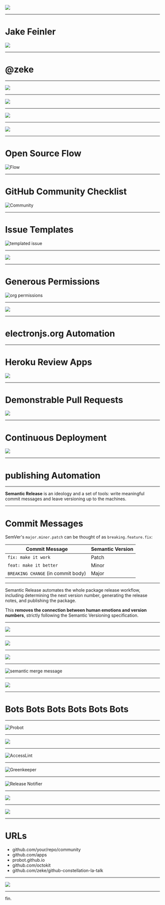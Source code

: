 ![](images/jake-replaced-herself-with-a-machine.png)

---

# Jake Feinler

![](images/jake-feinler.jpg)

---

# @zeke

---


![](images/adventure-cat.png)


---

![](images/electron-icon.png)


---

![](images/chromium-and-node-logos.png)

---

![](images/apps.png)

---

# Open Source Flow

![Flow](https://user-images.githubusercontent.com/2289/35947556-450ef0da-0c1d-11e8-9af9-7cc81c4da6b1.png)

---

# GitHub Community Checklist

![Community](https://user-images.githubusercontent.com/2289/35947594-75027b7c-0c1d-11e8-85ca-80b165c6dfdf.png)

---

# Issue Templates

![templated issue](https://user-images.githubusercontent.com/2289/35945642-bfbf4b34-0c15-11e8-8658-9ff1539d429c.png)


---

![](images/welcome.png)

---

# Generous Permissions


![org permissions](https://user-images.githubusercontent.com/2289/35946225-d296c578-0c17-11e8-8c57-5e1ce0aa7cb9.png)

---

![](images/branch-protection.png)

---


# electronjs.org Automation

---

# Heroku Review Apps

![](images/heroku-review-apps.png)

---

# Demonstrable Pull Requests


![](images/heroku-review-apps-url.png)

---

# Continuous Deployment


![](images/heroku-automatic-deploys.png)

---

# publishing Automation

---

**Semantic Release** is an ideology and a set of tools: write meaningful commit messages and leave versioning up to the machines.

---

# Commit Messages

SemVer's `major.minor.patch` can be thought of as `breaking.feature.fix`:


Commit Message | Semantic Version
------- | -------
`fix: make it work` | Patch
`feat: make it better` | Minor
`BREAKING CHANGE` (in commit body) | Major

---


Semantic Release automates the whole package release workflow, including determining the next version number, generating the release notes, and publishing the package. 

This **removes the connection between human emotions and version numbers**, strictly following the Semantic Versioning specification.

---

![](images/npx-semantic-release-cli-setup.png)

--- 

![](images/semantic-release-script.png)

--- 

![](images/semantic-travis.png)

---


![semantic merge message](https://user-images.githubusercontent.com/2289/35945347-c520ddc8-0c14-11e8-9246-48872f0d51c6.png)

---

![](images/semantic-pull-request.png)

---

# Bots Bots Bots Bots Bots Bots

---

![Probot](https://user-images.githubusercontent.com/2289/35947829-94e84d94-0c1e-11e8-9aac-a0e58a180bd8.png)

---

![](images/probot-code.png)

---

![AccessLint](https://user-images.githubusercontent.com/2289/35947974-2cb72ac8-0c1f-11e8-8847-c7e9e21cdde4.png)

---

![Greenkeeper](https://user-images.githubusercontent.com/2289/35947879-cad69c1c-0c1e-11e8-9590-812ff6dfc606.png)

---

![Release Notifier](https://github.com/release-notifier/release-notifier/raw/master/screenshot.jpg)

---

![](images/trop-screenshot.png)

--- 

![](images/ci-reporter.png)

---

# URLs

- github.com/your/repo/community
- github.com/apps
- probot.github.io
- github.com/octokit
- github.com/zeke/github-constellation-la-talk

---

![](images/you-never-see-it.png)

---

fin.
